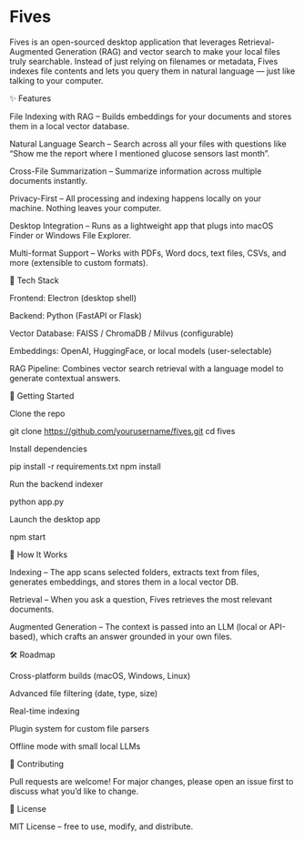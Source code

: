# Fives

Fives is an open-sourced desktop application that leverages Retrieval-Augmented Generation (RAG) and vector search to make your local files truly searchable. Instead of just relying on filenames or metadata, Fives indexes file contents and lets you query them in natural language — just like talking to your computer.

✨ Features

File Indexing with RAG – Builds embeddings for your documents and stores them in a local vector database.

Natural Language Search – Search across all your files with questions like “Show me the report where I mentioned glucose sensors last month”.

Cross-File Summarization – Summarize information across multiple documents instantly.

Privacy-First – All processing and indexing happens locally on your machine. Nothing leaves your computer.

Desktop Integration – Runs as a lightweight app that plugs into macOS Finder or Windows File Explorer.

Multi-format Support – Works with PDFs, Word docs, text files, CSVs, and more (extensible to custom formats).

🔧 Tech Stack

Frontend: Electron (desktop shell)

Backend: Python (FastAPI or Flask)

Vector Database: FAISS / ChromaDB / Milvus (configurable)

Embeddings: OpenAI, HuggingFace, or local models (user-selectable)

RAG Pipeline: Combines vector search retrieval with a language model to generate contextual answers.

🚀 Getting Started

Clone the repo

git clone https://github.com/yourusername/fives.git
cd fives


Install dependencies

pip install -r requirements.txt
npm install


Run the backend indexer

python app.py


Launch the desktop app

npm start

📂 How It Works

Indexing – The app scans selected folders, extracts text from files, generates embeddings, and stores them in a local vector DB.

Retrieval – When you ask a question, Fives retrieves the most relevant documents.

Augmented Generation – The context is passed into an LLM (local or API-based), which crafts an answer grounded in your own files.

🛠 Roadmap

 Cross-platform builds (macOS, Windows, Linux)

 Advanced file filtering (date, type, size)

 Real-time indexing

 Plugin system for custom file parsers

 Offline mode with small local LLMs

🤝 Contributing

Pull requests are welcome! For major changes, please open an issue first to discuss what you’d like to change.

📜 License

MIT License – free to use, modify, and distribute.
